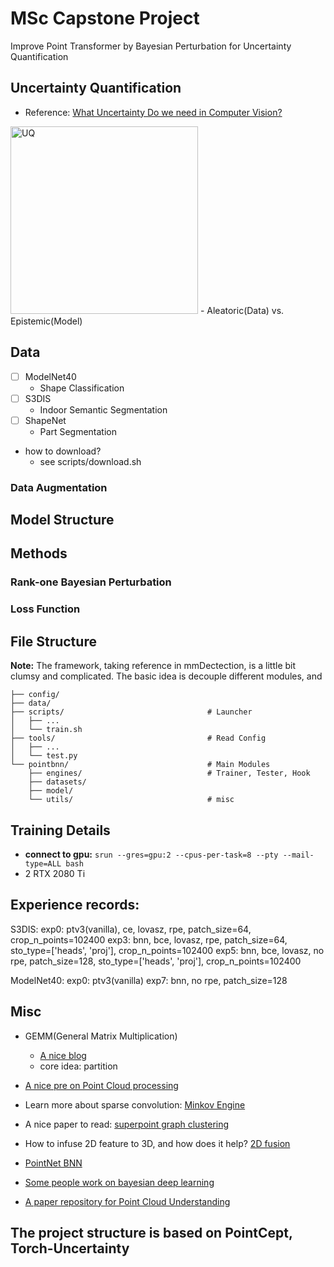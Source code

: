 # MSc Capstone Project
Improve Point Transformer by Bayesian Perturbation for Uncertainty Quantification

## Uncertainty Quantification
- Reference: [What Uncertainty Do we need in Computer Vision?](https://arxiv.org/pdf/1703.04977)
<img src="imgs/uncertainty_vis.png" alt="UQ" title="UQ" width="300">
- Aleatoric(Data) vs. Epistemic(Model)



## Data
- [ ] ModelNet40
    - Shape Classification
- [ ] S3DIS
    - Indoor Semantic Segmentation
- [ ] ShapeNet
    - Part Segmentation
- how to download?
    - see scripts/download.sh

### Data Augmentation

## Model Structure

## Methods
### Rank-one Bayesian Perturbation
### Loss Function

## File Structure
**Note:** The framework, taking reference in mmDectection, is a little bit clumsy and complicated. The basic idea is decouple different modules, and 
```
├── config/                                                 
├── data/               
├── scripts/                                # Launcher
│   ├── ...
│   └── train.sh 
├── tools/                                  # Read Config
│   ├── ...
│   └── test.py
└── pointbnn/                               # Main Modules
    ├── engines/                            # Trainer, Tester, Hook
    ├── datasets/                           
    ├── model/                              
    └── utils/                              # misc
```

## Training Details
- **connect to gpu:** `srun --gres=gpu:2 --cpus-per-task=8 --pty --mail-type=ALL bash`
- 2 RTX 2080 Ti

## Experience records:
S3DIS:
exp0: ptv3(vanilla), ce, lovasz, rpe, patch_size=64, crop_n_points=102400
exp3: bnn, bce, lovasz, rpe, patch_size=64, sto_type=['heads', 'proj'], crop_n_points=102400
exp5: bnn, bce, lovasz, no rpe, patch_size=128, sto_type=['heads', 'proj'], crop_n_points=102400

ModelNet40:
exp0: ptv3(vanilla)
exp7: bnn, no rpe, patch_size=128

## Misc
- GEMM(General Matrix Multiplication)
    - [A nice blog](https://zhuanlan.zhihu.com/p/435908830)
    - core idea: partition

- [A nice pre on Point Cloud processing](https://www.youtube.com/watch?v=4gKYE9-YtP0)

- Learn more about sparse convolution: [Minkov Engine](https://github.com/NVIDIA/MinkowskiEngine)

- A nice paper to read: [superpoint graph clustering](https://arxiv.org/pdf/2401.06704)

- How to infuse 2D feature to 3D, and how does it help? [2D fusion](https://www.bilibili.com/read/cv33456793/)

- [PointNet BNN](https://github.com/biophase/PointNet-BNN)

- [Some people work on bayesian deep learning](https://www.x-mol.com/paper/1788682254484697088/t)

- [A paper repository for Point Cloud Understanding](https://github.com/Yochengliu/awesome-point-cloud-analysis)

## The project structure is based on PointCept, Torch-Uncertainty

